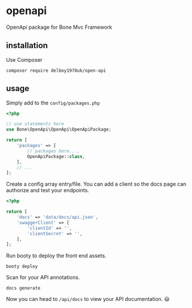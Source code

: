 # openapi
OpenApi package for Bone Mvc Framework
## installation
Use Composer
```
composer require delboy1978uk/open-api
```
## usage
Simply add to the `config/packages.php`
```php
<?php

// use statements here
use Bone\OpenApi\OpenApi\OpenApiPackage;

return [
    'packages' => [
        // packages here...,
        OpenApiPackage::class,
    ],
    // ...
];
```
Create a config array entry/file. You can add a client so the docs page can authorize and test your endpoints.
```php
<?php

return [
    'docs' => 'data/docs/api.json',
    'swaggerClient' => [
        'clientId' => '',
        'clientSecret' => '',
    ],
];

```
Run booty to deploy the front end assets.
```
booty deploy
```
Scan for your API annotations.
```
docs generate
```
Now you can head to `/api/docs` to view your API documentation. 😃
